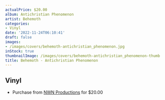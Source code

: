 ```yaml
---
actualPrice: $20.00
album: Antichristian Phenomenon
artist: Behemoth
categories:
- Vinyl
date: '2022-11-24T06:10:41'
draft: false
images:
- /images/covers/behemoth-antichristian_phenomenon.jpg
inStock: true
thumbnailImage: /images/covers/behemoth-antichristian_phenomenon-thumb.jpg
title: Behemoth - Antichristian Phenomenon
---
```


## Vinyl
* Purchase from [NWN Productions](http://shop.nwnprod.com/index.php?route=product/product&path=76&product_id=26125&sort=pd.name&order=ASC) for $20.00
